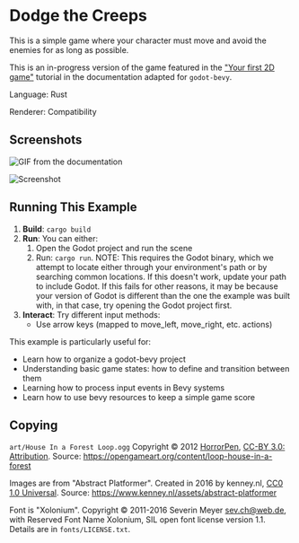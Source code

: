 # Dodge the Creeps

This is a simple game where your character must move
and avoid the enemies for as long as possible.

This is an in-progress version of the game featured in the
["Your first 2D game"](https://docs.godotengine.org/en/latest/getting_started/first_2d_game/index.html)
tutorial in the documentation adapted for `godot-bevy`.

Language: Rust

Renderer: Compatibility

## Screenshots

![GIF from the documentation](https://docs.godotengine.org/en/latest/_images/dodge_preview.gif)

![Screenshot](screenshots/dodge.png)

## Running This Example

1. **Build**: `cargo build`
2. **Run**: You can either:
    1. Open the Godot project and run the scene
    1. Run: `cargo run`. NOTE: This requires the Godot binary, which we attempt
       to locate either through your environment's path or by searching common
       locations. If this doesn't work, update your path to include Godot. If
       this fails for other reasons, it may be because your version of Godot
       is different than the one the example was built with, in that case,
       try opening the Godot project first.
3. **Interact**: Try different input methods:
   - Use arrow keys (mapped to move_left, move_right, etc. actions)

This example is particularly useful for:
- Learn how to organize a godot-bevy project
- Understanding basic game states: how to define and transition between them
- Learning how to process input events in Bevy systems
- Learn how to use bevy resources to keep a simple game score

## Copying

`art/House In a Forest Loop.ogg` Copyright &copy; 2012 [HorrorPen](https://opengameart.org/users/horrorpen), [CC-BY 3.0: Attribution](http://creativecommons.org/licenses/by/3.0/). Source: https://opengameart.org/content/loop-house-in-a-forest

Images are from "Abstract Platformer". Created in 2016 by kenney.nl, [CC0 1.0 Universal](http://creativecommons.org/publicdomain/zero/1.0/). Source: https://www.kenney.nl/assets/abstract-platformer

Font is "Xolonium". Copyright &copy; 2011-2016 Severin Meyer <sev.ch@web.de>, with Reserved Font Name Xolonium, SIL open font license version 1.1. Details are in `fonts/LICENSE.txt`.
